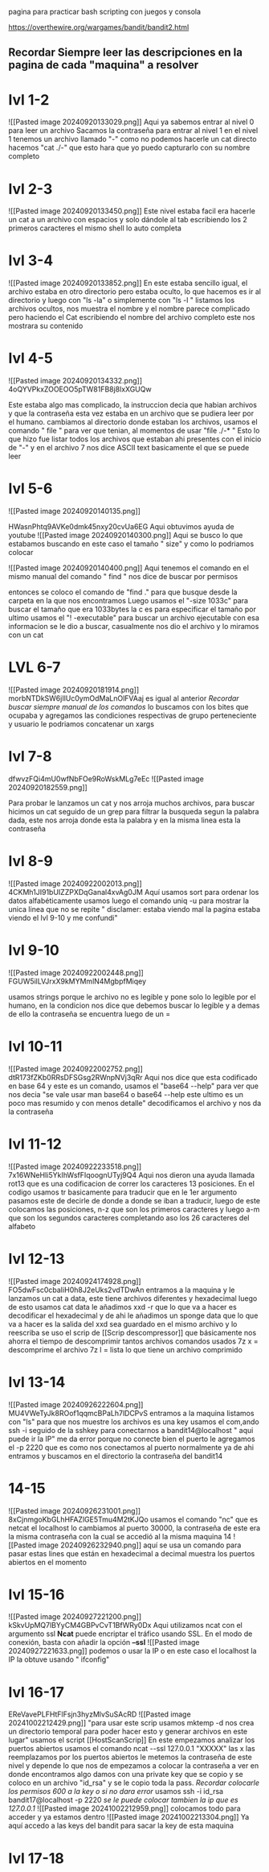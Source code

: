 pagina para practicar bash scripting con juegos y consola

https://overthewire.org/wargames/bandit/bandit2.html

## **Recordar Siempre leer las descripciones en la pagina de cada "maquina" a resolver**
# lvl 1-2
![[Pasted image 20240920133029.png]]
Aqui ya sabemos entrar al nivel 0 para leer un archivo 
Sacamos la contraseña para entrar al nivel 1
en el nivel 1 tenemos un archivo llamado "-" como no podemos hacerle un cat directo hacemos "cat ./-" que esto hara que yo puedo capturarlo con su nombre completo


# lvl 2-3
![[Pasted image 20240920133450.png]]
 Este nivel estaba facil era hacerle un cat a un archivo con espacios y solo dándole al tab escribiendo los 2 primeros caracteres el mismo shell lo auto completa

# lvl 3-4
![[Pasted image 20240920133852.png]]
 En este estaba sencillo igual, el archivo estaba en otro directorio pero estaba oculto, lo que hacemos es ir al directorio y luego con "ls -la" o simplemente con "ls -l " listamos los archivos ocultos, nos muestra el nombre y el nombre parece complicado pero haciendo el Cat escribiendo el nombre del archivo completo este nos mostrara su contenido
# lvl 4-5

![[Pasted image 20240920134332.png]]
4oQYVPkxZOOEOO5pTW81FB8j8lxXGUQw

Este estaba algo mas complicado, la instruccion decia que habian archivos y que la contraseña esta vez estaba en un archivo que se pudiera leer por el humano.
cambiamos al directorio donde estaban los archivos, usamos el comando " file " para ver que tenian, al momentos de usar "file ./-* " Esto lo que hizo fue listar todos los archivos que estaban ahi presentes con el inicio de "-" y en el archivo 7 nos dice ASCII text basicamente el que se puede leer

# lvl 5-6

![[Pasted image 20240920140135.png]]

HWasnPhtq9AVKe0dmk45nxy20cvUa6EG
Aqui obtuvimos ayuda de youtube 
![[Pasted image 20240920140300.png]]
Aqui se busco lo que estabamos buscando en este caso el tamaño " size" y como lo podriamos colocar

![[Pasted image 20240920140400.png]]
Aqui tenemos el comando en el mismo manual del comando " find "  nos dice de buscar por permisos 

entonces 
se coloco el comando de "find ." para que busque desde la carpeta en la que nos encontramos 
Luego usamos el "-size 1033c" para buscar el tamaño que era 1033bytes la c es para especificar el tamaño 
por ultimo usamos el  "\! -executable" para buscar un archivo ejecutable con esa informacion se le dio a buscar, casualmente nos dio el archivo y lo miramos con un cat

# LVL 6-7
![[Pasted image 20240920181914.png]]
morbNTDkSW6jIlUc0ymOdMaLnOlFVAaj
es igual al anterior 
*Recordar buscar siempre manual de los comandos*
lo buscamos con los bites que ocupaba y agregamos las condiciones respectivas de  grupo perteneciente y usuario 
le podriamos concatenar un xargs 


# lvl 7-8 
dfwvzFQi4mU0wfNbFOe9RoWskMLg7eEc
![[Pasted image 20240920182559.png]]

Para probar le lanzamos un cat y nos arroja muchos archivos,  para buscar hicimos un cat seguido de un grep para filtrar la busqueda segun la palabra dada, este nos arroja donde esta la palabra y en la misma linea esta la contraseña 

# lvl 8-9
![[Pasted image 20240922002013.png]]
4CKMh1JI91bUIZZPXDqGanal4xvAg0JM
Aquí usamos sort para ordenar los datos alfabéticamente usamos luego el comando uniq -u para mostrar la unica linea que no se repite " disclamer: estaba viendo mal la pagina estaba viendo el lvl 9-10 y me confundi"

# lvl 9-10

![[Pasted image 20240922002448.png]]
FGUW5ilLVJrxX9kMYMmlN4MgbpfMiqey

usamos strings porque le archivo no es legible y pone solo lo legible por el humano, en la condicion nos dice que debemos buscar lo legible y a demas de ello la contraseña se encuentra luego de un =

# lvl 10-11
![[Pasted image 20240922002752.png]]
dtR173fZKb0RRsDFSGsg2RWnpNVj3qRr
Aqui nos dice que esta codificado en base 64 y este es un comando, usamos el "base64 --help" para ver que nos decia "se vale usar man base64 o base64 --help este ultimo es un poco mas resumido y con menos detalle"
decodificamos el archivo y nos da la contraseña

# lvl 11-12
![[Pasted image 20240922233518.png]]
7x16WNeHIi5YkIhWsfFIqoognUTyj9Q4
Aqui nos dieron una ayuda llamada rot13 que es una codificacion de correr los caracteres 13 posiciones.
En el codigo usamos tr basicamente para traducir que en le 1er argumento pasamos este de decirle de donde a donde se iban a traducir, luego de este colocamos las posiciones, n-z que son los primeros caracteres y luego a-m que son los segundos caracteres completando aso los 26 caracteres del alfabeto 

# lvl 12-13
![[Pasted image 20240924174928.png]]
FO5dwFsc0cbaIiH0h8J2eUks2vdTDwAn
entramos a la maquina y le lanzamos un cat a data, este tiene archivos diferentes y hexadecimal
luego de esto usamos cat data le añadimos xxd -r que lo que va a hacer es decodificar el hexadecimal y de ahi le añadimos un sponge data que lo que va a hacer es la salida del xxd sea guardado en el mismo archivo y lo reescriba 
se uso el scrip de [[Scrip descompressor]]
que básicamente nos ahorra el tiempo de descomprimir tantos archivos 
comandos usados
7z x = descomprime el archivo
7z l = lista lo que tiene un archivo comprimido 

# lvl 13-14
![[Pasted image 20240926222604.png]]
MU4VWeTyJk8ROof1qqmcBPaLh7lDCPvS
entramos a la maquina listamos con  "ls" para que nos muestre los archivos es una key 
usamos el com,ando ssh -i  seguido de la sshkey para conectarnos a bandit14@localhost " aqui puede ir la IP"
me da error porque no conecte bien el puerto le agregamos el -p 2220 que es como nos conectamos al puerto normalmente
ya de ahi entramos y buscamos en el directorio la contraseña del bandit14

# 14-15
![[Pasted image 20240926231001.png]]
8xCjnmgoKbGLhHFAZlGE5Tmu4M2tKJQo
usamos el comando "nc" que es netcat el localhost lo cambiamos al puerto 30000, la contraseña de este era la misma contraseña con la cual se accedió al la misma maquina 14
![[Pasted image 20240926232940.png]]
aquí se usa un comando para pasar estas lines que están en hexadecimal a decimal muestra los puertos abiertos en el momento 

# lvl 15-16
![[Pasted image 20240927221200.png]]
kSkvUpMQ7lBYyCM4GBPvCvT1BfWRy0Dx
Aqui utilizamos ncat  con el argumento ssl 
**Ncat** puede encriptar el tráfico usando SSL. En el modo de conexión, basta con añadir la opción **–ssl**
![[Pasted image 20240927221633.png]]
podemos o usar la IP o en este caso el localhost
la IP la obtuve usando " ifconfig"

# lvl 16-17
EReVavePLFHtFlFsjn3hyzMlvSuSAcRD
![[Pasted image 20241002212429.png]]
"para usar este scrip usamos mktemp -d nos crea un directorio temporal para poder hacer esto y generar archivos en este lugar"
usamos el script [[HostScanScrip]]
En este empezamos analizar los puertos abiertos 
usamos el comando ncat --ssl 127.0.0.1 "XXXXX" 
las x las reemplazamos por los puertos abiertos le metemos la contraseña de este nivel y depende lo que nos de empezamos a colocar la contraseña a ver en donde encontramos algo
damos con una private key que se copio y se coloco en un archivo "id_rsa" y se le copio toda la pass. *Recordar colocarle los permisos 600 a la key o si no dara error*
usamos ssh -i id_rsa bandit17@localhost -p 2220 *se le puede colocar tambien la ip que es 127.0.0.1* 
![[Pasted image 20241002212959.png]]
colocamos todo para acceder y ya estamos dentro 
![[Pasted image 20241002213304.png]]
Ya aquí accedo a las keys del bandit para sacar la key de esta maquina 

# lvl 17-18
